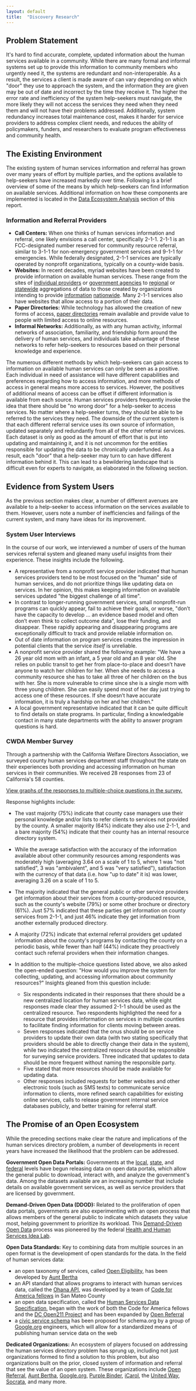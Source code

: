 ```yaml
---
layout: default
title:  "Discovery Research"
---
```


## Problem Statement
It's hard to find accurate, complete, updated information about the human services available in a community. While there are many formal and informal systems set up to provide this information to community members who urgently need it, the systems are redundant and non-interoperable. As a result, the services a client is made aware of can vary depending on which "door" they use to approach the system, and the information they are given may be out of date and incorrect by the time they receive it. The higher the error rate and inefficiency of the system help-seekers must navigate, the more likely they will not access the services they need when they need them and will not have their problems addressed. Additionally, system redundancy increases total maintenance cost, makes it harder for service providers to address complex client needs, and reduces the ability of policymakers, funders, and researchers to evaluate program effectiveness and community health.

## The Existing Environment
The existing system of human services information and referral has grown over many years of effort by multiple parties, and the options available to help-seekers have increased markedly over time. Following is a brief overview of some of the means by which help-seekers can find information on available services. Additional information on how these components are implemented is located in the [Data Ecosystem Analysis](http://humanservices.cahealthdata.org/data-ecosystem/) section of this report.

### Information and Referral Providers
- **Call Centers:** When one thinks of human services information and referral, one likely envisions a call center, specifically 2-1-1. 2-1-1 is an FCC-designated number reserved for community resource referral, similar to 3-1-1 for non-emergency government services and 9-1-1 for emergencies. While federally designated, 2-1-1 services are typically operated by nonprofit organizations, typically on a county-wide basis.
- **Websites:** In recent decades, myriad websites have been created to provide information on available human services. These range from the sites of [individual providers](http://www.sacramentofoodbank.org/) or [government agencies](https://servicedirectory.saccounty.net/results.aspx?service=&dept=8&online=0) to [regional](http://www.homelessresourcesca.org/Cities/Sacramento.html) or [statewide](http://www.weconnect.net/) aggregations of data to those created by organizations intending to provide [information](https://www.1deg.org/) [nationwide](http://purplebinder.com/). Many 2-1-1 services also have websites that allow access to a portion of their data.
- **Paper Directories:** While technology has allowed the creation of new forms of access, [paper directories](http://www.sachousingalliance.org/resources/research-and-reports/the-peoples-guide/) remain available and provide value to people with limited access to online resources.
- **Informal Networks:** Additionally, as with any human activity, informal networks of association, familiarity, and friendship form around the delivery of human services, and individuals take advantage of these networks to refer help-seekers to resources based on their personal knowledge and experience.

The numerous different methods by which help-seekers can gain access to information on available human services can only be seen as a positive. Each individual in need of assistance will have different capabilities and preferences regarding how to access information, and more methods of access in general means more access to services. However, the positives of additional means of access can be offset if different information is available from each source. Human services providers frequently invoke the idea that there should be "no wrong door" for a help-seeker to access services. No matter where a help-seeker turns, they should be able to be referred to the services they need. The downside of the current system is that each different referral service uses its own source of information, updated separately and redundantly from all of the other referral services. Each dataset is only as good as the amount of effort that is put into updating and maintaining it, and it is not uncommon for the entities responsible for updating the data to be chronically underfunded. As a result, each "door" that a help-seeker may turn to can have different information behind it. This can lead to a bewildering landscape that is difficult even for experts to navigate, as elaborated in the following section.

## Evidence from System Users
As the previous section makes clear, a number of different avenues are available to a help-seeker to access information on the services available to them. However, users note a number of inefficiencies and failings of the current system, and many have ideas for its improvement.

### System User Interviews
In the course of our work, we interviewed a number of users of the human services referral system and gleaned many useful insights from their experience. These insights include the following.

- A representative from a nonprofit service provider indicated that human services providers tend to be most focused on the "human" side of human services, and do not prioritize things like updating data on services. In her opinion, this makes keeping information on available services updated "the biggest challenge of all time".
- In contrast to longer-running government services, small nonprofit-run programs can quickly appear, fail to achieve their goals, or worse, "don’t have the capacity to develop ... an evidence based model and often don’t even think to collect outcome data", lose their funding, and disappear. These rapidly appearing and disappearing programs are exceptionally difficult to track and provide reliable information on.
- Out of date information on program services creates the impression in potential clients that the service *itself* is unreliable.
- A nonprofit service provider shared the following example: "We have a 26 year old mom with an infant, a 5 year old and an 8 year old.  She relies on public transit to get her from place-to-place and doesn’t have anyone to watch her children for her.  When she needs to access a community resource she has to take all three of her children on the bus with her.  She is more vulnerable to crime since she is a single mom with three young children.  She can easily spend most of her day just trying to access one of these resources.  If she doesn’t have accurate information, it is truly a hardship on her and her children."
- A local government representative indicated that it can be quite difficult to find details on state programs. In particular, finding a knowledgable contact in many state departments with the ability to answer program questions is hard.

### CWDA Member Survey
Through a partnership with the California Welfare Directors Association, we surveyed county human services department staff throughout the state on their experiences both providing and accessing information on human services in their communities. We received 28 responses from 23 of California's 58 counties.

[View graphs of the responses to multiple-choice questions in the survey.](https://sachealthdata.typeform.com/report/kxtwzC/OPS8)

Response highlights include:

- The vast majority (75%) indicate that county case managers use their personal knowledge and/or lists to refer clients to services not provided by the county. A smaller majority (64%) indicate they also use 2-1-1, and a bare majority (54%) indicate that their county has an internal resource directory system.
- While the average satisfaction with the accuracy of the information available about other community resources among respondents was moderately high (averaging 3.64 on a scale of 1 to 5, where 1 was "not satisfied", 3 was "ambivalent", and 5 was "very satisfied"), satisfaction with the currency of that data (i.e. how "up to date" it is) was lower, averaging 3.26 on a scale of 1 to 5.
- The majority indicated that the general public or other service providers get information about their services from a county-produced resource, such as the county's website (79%) or some other brochure or directory (61%). Just 57% indicated that these parties get information on county services from 2-1-1, and just 46% indicate they get information from another externally produced directory.
- A majority (72%) indicate that external referral providers get updated information about the county's programs by contacting the county on a periodic basis, while fewer than half (44%) indicate they proactively contact such referral providers when their information changes.
- In addition to the multiple-choice questions listed above, we also asked the open-ended question: "How would you improve the system for collecting, updating, and accessing information about community resources?" Insights gleaned from this question include:

  * Six respondents indicated in their responses that there should be a new centralized location for human services data, while eight responses made clear they assumed 2-1-1 should be used as the centralized resource. Two respondents highlighted the need for a resource that provides information on services in multiple counties to facilitate finding information for clients moving between areas.
  * Seven responses indicated that the onus should be on service providers to update their own data (with two stating specifically that providers should be able to directly change their data in the system), while two indicated the centralized resource should be responsible for surveying service providers. Three indicated that updates to data should be more frequent without naming the responsible party.
  * Five stated that more resources should be made available for updating data.
  * Other responses included requests for better websites and other electronic tools (such as SMS texts) to communicate service information to clients, more refined search capabilities for existing online services, calls to release government internal service databases publicly, and better training for referral staff.

## The Promise of an Open Ecosystem
While the preceding sections make clear the nature and implications of the human services directory problem, a number of developments in recent years have increased the likelihood that the problem can be addressed.

**Government Open Data Portals:** Governments at the [local](http://data.saccounty.net/home), [state](https://chhs.data.ca.gov/), and [federal](http://www.data.gov/) levels have begun releasing data on open data portals, which allow the general public to download, interact with, and analyze the government's data. Among the datasets available are an increasing number that include details on available government services, as well as service providers that are licensed by government.

**Demand-Driven Open Data (DDOD):** Related to the proliferation of open data portals, governments are also experimenting with an open process that allows members of the general public to indicate which datasets they value most, helping government to prioritize its workload. This [Demand-Driven Open Data](http://ddod.healthdata.gov/wiki/Main_Page) process was pioneered by the federal [Health and Human Services Idea Lab](http://www.hhs.gov/idealab/).

**Open Data Standards:** Key to combining data from multiple sources in an open format is the development of open standards for the data. In the field of human services data:

- an open taxonomy of services, called [Open Eligibility](https://github.com/auntbertha/openeligibility), has been developed by [Aunt Bertha](https://www.auntbertha.com/)
- an API standard that allows programs to interact with human services data, called the [Ohana API](http://ohanapi.org/), was developed by a team of [Code for America fellows](https://www.codeforamerica.org/products/ohana-api/) in San Mateo County
- an open data specification, called the [Human Services Data Specification](https://github.com/codeforamerica/OpenReferral), began with the work of both the Code for America fellows and the [DC Open211 Project](http://communityresourcedata.codefordc.org/) and has been expanded by [Open Referral](https://openreferral.org/)
- a [civic service schema](https://www.w3.org/wiki/images/0/03/Services_for_schema.org_%28DRAFT_2013-06-27%29.pdf) has been proposed for schema.org by a group of [Google.org](http://google.org/) engineers, which will allow for a standardized means of publishing human service data on the web

**Dedicated Organizations:** An ecosystem of players focused on addressing the human services directory problem has sprung up, including not just organizations formed to find a solution to this problem, but also organizations built on the prior, closed system of information and referral that see the value of an open system. These organizations include [Open Referral](https://openreferral.org/), [Aunt Bertha](https://www.auntbertha.com/), [Google.org](http://google.org/), [Purple Binder](http://purplebinder.com/), [iCarol](http://www.icarol.com/), the [United Way](https://www.unitedwaysca.org/), [Socrata](https://www.socrata.com/), and many more.
